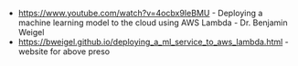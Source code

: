 - https://www.youtube.com/watch?v=4ocbx9IeBMU - Deploying a machine learning model to the cloud using AWS Lambda - Dr. Benjamin Weigel
- https://bweigel.github.io/deploying_a_ml_service_to_aws_lambda.html - website for above preso 
